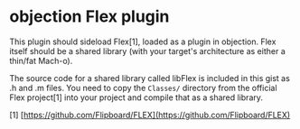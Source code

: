 # objection Flex plugin

This plugin should sideload Flex[1], loaded as a plugin in objection.
Flex itself should be a shared library (with your target's architecture as either a thin/fat Mach-o).

The source code for a shared library called libFlex is included in this gist as .h and .m files. You need to copy the `Classes/` directory from the official Flex project[1] into your project and compile that as a shared library.

[1] [https://github.com/Flipboard/FLEX](https://github.com/Flipboard/FLEX)  

